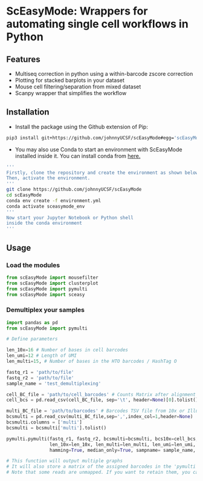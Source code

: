 # ScEasyMode: Wrappers for automating single cell workflows in Python

## Features
- Multiseq correction in python using a within-barcode zscore correction
- Plotting for stacked barplots in your dataset
- Mouse cell filtering/separation from mixed dataset
- Scanpy wrapper that simplifies the workflow

## Installation
- Install the package using the Github extension of Pip:
```sh
pip3 install git+https://github.com/johnnyUCSF/scEasyMode#egg='scEasyMode'
```

- You may also use Conda to start an environment with ScEasyMode installed inside it. You can install conda from [here.](https://docs.anaconda.com/anaconda/install/)
```sh
'''
Firstly, clone the repository and create the environment as shown below.
Then, activate the environment.
'''
git clone https://github.com/johnnyUCSF/scEasyMode
cd scEasyMode
conda env create -f environment.yml
conda activate sceasymode_env
'''
Now start your Jupyter Notebook or Python shell
inside the conda environment
'''
```

## Usage
### Load the modules

```python
from scEasyMode import mousefilter
from scEasyMode import clusterplot
from scEasyMode import pymulti
from scEasyMode import sceasy
```

### Demultiplex your samples

```python
import pandas as pd
from scEasyMode import pymulti

# Define parameters

len_10x=16 # Number of bases in cell barcodes
len_umi=12 # Length of UMI
len_multi=15, # Number of bases in the HTO barcodes / HashTag O

fastq_r1 = 'path/to/file'
fastq_r2 = 'path/to/file'
sample_name = 'test_demultiplexing'

cell_BC_file = 'path/to/cell_barcodes' # Counts Matrix after alignment and pre-processing
cell_bcs = pd.read_csv(cell_BC_file, sep='\t', header=None)[0].tolist()

multi_BC_file = 'path/to/barcodes' # Barcodes TSV file from 10x or Illumina
bcsmulti = pd.read_csv(multi_BC_file,sep=',',index_col=1,header=None)
bcsmulti.columns = ['multi']
bcsmulti = bcsmulti['multi'].tolist()

pymulti.pymulti(fastq_r1, fastq_r2, bcsmulti=bcsmulti, bcs10x=cell_bcs,
                len_10x=len_10x, len_multi=len_multi, len_umi=len_umi, split=True,
                hamming=True, median_only=True, sampname= sample_name,  filter_unmapped_reads=True)

# This function will output multiple graphs
# It will also store a matrix of the assigned barcodes in the 'pymulti' directory inside the working directory.
# Note that some reads are unmapped. If you want to retain them, you can do so by specifying filter_unmapped_reads=False.
```
